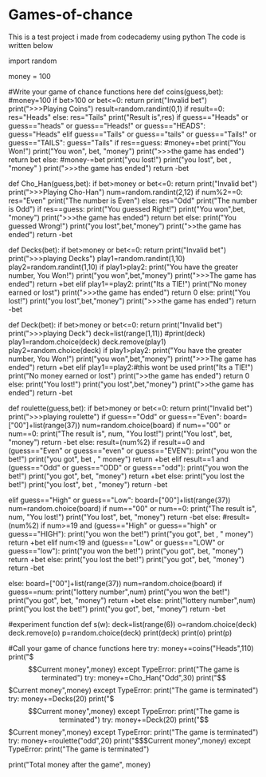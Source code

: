 # Games-of-chance
This is a test project i made from codecademy using python
The code is written below

import random

money = 100

#Write your game of chance functions here
def coins(guess,bet):
  #money=100
  if bet>100 or bet<=0:
    return print("Invalid bet")
  print(">>>Playing Coins")
  result=random.randint(0,1)
  if result==0:
    res="Heads"
  else:
    res="Tails"
  print("Result is",res)
  if guess=="Heads" or guess=="heads" or guess=="Heads!" or guess=="HEADS":
    guess="Heads"
  elif guess=="Tails" or guess=="tails" or guess=="Tails!" or guess=="TAILS":
    guess="Tails"
  if res==guess:
    #money+=bet
    print("You Won!")
    print("You won", bet, "money")
    print(">>>the game has ended")
    return bet
  else:
    #money-=bet
    print("you lost!")
    print("you lost", bet , "money" )
    print(">>>the game has ended")
    return -bet

def Cho_Han(guess,bet):
  if bet>money or bet<=0:
    return print("Invalid bet")
  print(">>>Playing Cho-Han")
  num=random.randint(2,12)
  if num%2==0:
    res="Even"
    print("The number is Even")
  else: 
    res="Odd"
    print("The number is Odd")
  if res==guess:
    print("You guessed Right!")
    print("You won",bet, "money")
    print(">>>the game has ended")
    return bet
  else:
    print("You guessed Wrong!")
    print("you lost",bet,"money")
    print(">>the game has ended")
    return -bet

def Decks(bet):
  if bet>money or bet<=0:
    return print("Invalid bet")
  print(">>>playing Decks")
  play1=random.randint(1,10)
  play2=random.randint(1,10)
  if play1>play2:
    print("You have the greater number, You Won!")
    print("you won",bet,"money")
    print(">>>The game has ended")
    return +bet
  elif play1==play2:
    print("Its a TIE!")
    print("No money earned or lost")
    print(">>>the game has ended")
    return 0
  else:
    print("You lost!")
    print("you lost",bet,"money")
    print(">>>the game has ended")
    return -bet

def Deck(bet):
  if bet>money or bet<=0:
    return print("Invalid bet")
  print(">>>playing Deck")
  deck=list(range(1,11))
  #print(deck)
  play1=random.choice(deck)
  deck.remove(play1)
  play2=random.choice(deck)
  if play1>play2:
    print("You have the greater number, You Won!")
    print("you won",bet,"money")
    print(">>>The game has ended")
    return +bet
  elif play1==play2:#this wont be used
    print("Its a TIE!")
    print("No money earned or lost")
    print(">>the game has ended")
    return 0
  else:
    print("You lost!")
    print("you lost",bet,"money")
    print(">>the game has ended")
    return -bet


def roulette(guess,bet):
  if bet>money or bet<=0:
    return print("Invalid bet")
  print(">>>playing roulette")
  if guess=="Odd" or guess=="Even":
    board=["00"]+list(range(37))
    num=random.choice(board)
    if num=="00" or num==0:
      print("The result is", num, "You lost!")
      print("You lost", bet, "money")
      return -bet
    else:
      result=(num%2)
      if result==0 and (guess=="Even" or guess=="even" or guess=="EVEN"):
        print("you won the bet!")
        print("you got", bet , " money")
        return +bet
      elif result==1 and (guess=="Odd" or guess=="ODD" or guess=="odd"):
        print("you won the bet!")
        print("you got", bet, "money")
        return +bet
      else:
        print("you lost the bet!")
        print("you lost", bet , "money")
        return -bet
      
  elif guess=="High" or guess=="Low":
    board=["00"]+list(range(37))
    num=random.choice(board)
    if num=="00" or num==0:
      print("The result is", num, "You lost!")
      print("You lost", bet, "money")
      return -bet
    else:
      #result=(num%2)
      if num>=19 and (guess=="High" or guess=="high" or guess=="HIGH"):
        print("you won the bet!")
        print("you got", bet , " money")
        return +bet
      elif num<19 and (guess=="Low" or guess=="LOW" or guess=="low"):
        print("you won the bet!")
        print("you got", bet, "money")
        return +bet
      else:
        print("you lost the bet!")
        print("you got", bet, "money")
        return -bet

  else:
    board=["00"]+list(range(37))
    num=random.choice(board)
    if guess==num:
      print("lottery number",num)
      print("you won the bet!")
      print("you got", bet, "money")
      return +bet
    else:
      print("lottery number",num)
      print("you lost the bet!")
      print("you got", bet, "money")
      return -bet



#experiment function
def s(w):
  deck=list(range(6))
  o=random.choice(deck)
  deck.remove(o)
  p=random.choice(deck)
  print(deck)
  print(o)
  print(p)




#Call your game of chance functions here
try:
  money+=coins("Heads",110)
  print("$$$Current money",money)
except TypeError:
  print("The game is terminated")
try:
  money+=Cho_Han("Odd",30)
  print("$$$Current money",money)
except TypeError:
  print("The game is terminated")
try:
  money+=Decks(20)
  print("$$$Current money",money)
except TypeError:
  print("The game is terminated")
try:
  money+=Deck(20)
  print("$$$Current money",money)
except TypeError:
  print("The game is terminated")
try:
  money+=roulette("odd",20)
  print("$$$Current money",money)
except TypeError:
  print("The game is terminated")

print("Total money after the game", money)
